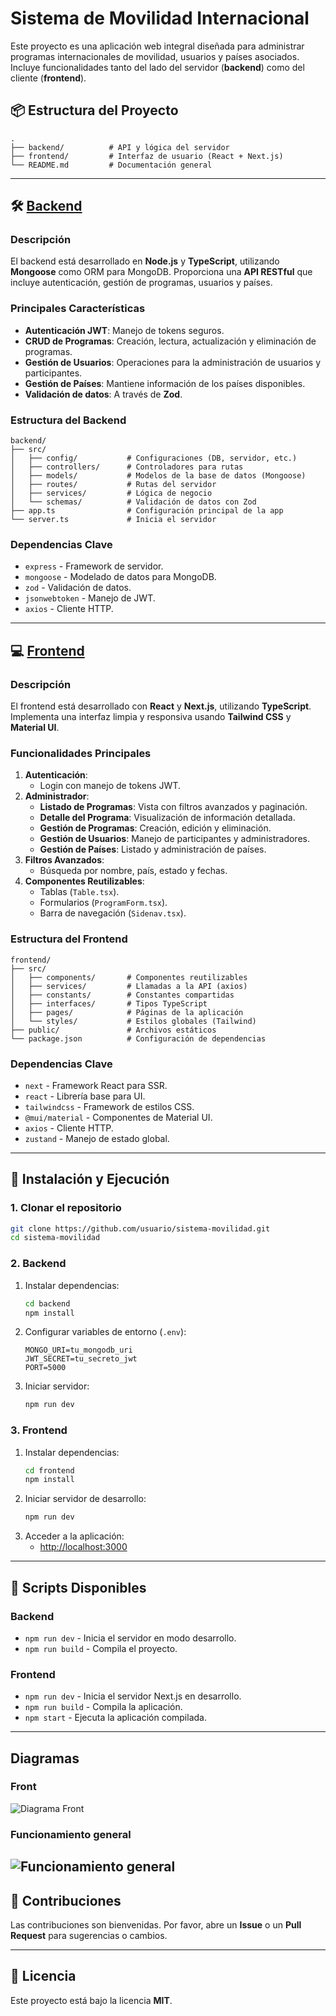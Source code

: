 # Sistema de Movilidad Internacional

Este proyecto es una aplicación web integral diseñada para administrar programas internacionales de movilidad, usuarios y países asociados. Incluye funcionalidades tanto del lado del servidor (**backend**) como del cliente (**frontend**).

## 📦 Estructura del Proyecto

```
.
├── backend/          # API y lógica del servidor
├── frontend/         # Interfaz de usuario (React + Next.js)
└── README.md         # Documentación general
```

---

## 🛠 [Backend](./backend/README.md)

### Descripción
El backend está desarrollado en **Node.js** y **TypeScript**, utilizando **Mongoose** como ORM para MongoDB. Proporciona una **API RESTful** que incluye autenticación, gestión de programas, usuarios y países.

### Principales Características
- **Autenticación JWT**: Manejo de tokens seguros.
- **CRUD de Programas**: Creación, lectura, actualización y eliminación de programas.
- **Gestión de Usuarios**: Operaciones para la administración de usuarios y participantes.
- **Gestión de Países**: Mantiene información de los países disponibles.
- **Validación de datos**: A través de **Zod**.

### Estructura del Backend
```
backend/
├── src/
│   ├── config/           # Configuraciones (DB, servidor, etc.)
│   ├── controllers/      # Controladores para rutas
│   ├── models/           # Modelos de la base de datos (Mongoose)
│   ├── routes/           # Rutas del servidor
│   ├── services/         # Lógica de negocio
│   └── schemas/          # Validación de datos con Zod
├── app.ts                # Configuración principal de la app
└── server.ts             # Inicia el servidor
```

### Dependencias Clave
- `express` - Framework de servidor.
- `mongoose` - Modelado de datos para MongoDB.
- `zod` - Validación de datos.
- `jsonwebtoken` - Manejo de JWT.
- `axios` - Cliente HTTP.

---

## 💻 [Frontend](./frontend/README.md)

### Descripción
El frontend está desarrollado con **React** y **Next.js**, utilizando **TypeScript**. Implementa una interfaz limpia y responsiva usando **Tailwind CSS** y **Material UI**.

### Funcionalidades Principales
1. **Autenticación**:
   - Login con manejo de tokens JWT.
2. **Administrador**:
   - **Listado de Programas**: Vista con filtros avanzados y paginación.
   - **Detalle del Programa**: Visualización de información detallada.
   - **Gestión de Programas**: Creación, edición y eliminación.
   - **Gestión de Usuarios**: Manejo de participantes y administradores.
   - **Gestión de Países**: Listado y administración de países.
3. **Filtros Avanzados**:
   - Búsqueda por nombre, país, estado y fechas.
4. **Componentes Reutilizables**:
   - Tablas (`Table.tsx`).
   - Formularios (`ProgramForm.tsx`).
   - Barra de navegación (`Sidenav.tsx`).

### Estructura del Frontend
```
frontend/
├── src/
│   ├── components/       # Componentes reutilizables
│   ├── services/         # Llamadas a la API (axios)
│   ├── constants/        # Constantes compartidas
│   ├── interfaces/       # Tipos TypeScript
│   ├── pages/            # Páginas de la aplicación
│   └── styles/           # Estilos globales (Tailwind)
├── public/               # Archivos estáticos
└── package.json          # Configuración de dependencias
```

### Dependencias Clave
- `next` - Framework React para SSR.
- `react` - Librería base para UI.
- `tailwindcss` - Framework de estilos CSS.
- `@mui/material` - Componentes de Material UI.
- `axios` - Cliente HTTP.
- `zustand` - Manejo de estado global.

---

## 🚀 Instalación y Ejecución

### 1. Clonar el repositorio
```bash
git clone https://github.com/usuario/sistema-movilidad.git
cd sistema-movilidad
```

### 2. Backend
1. Instalar dependencias:
   ```bash
   cd backend
   npm install
   ```
2. Configurar variables de entorno (`.env`):
   ```env
   MONGO_URI=tu_mongodb_uri
   JWT_SECRET=tu_secreto_jwt
   PORT=5000
   ```
3. Iniciar servidor:
   ```bash
   npm run dev
   ```

### 3. Frontend
1. Instalar dependencias:
   ```bash
   cd frontend
   npm install
   ```
2. Iniciar servidor de desarrollo:
   ```bash
   npm run dev
   ```
3. Acceder a la aplicación:
   - [http://localhost:3000](http://localhost:3000)

---

## 🔧 Scripts Disponibles

### Backend
- `npm run dev` - Inicia el servidor en modo desarrollo.
- `npm run build` - Compila el proyecto.

### Frontend
- `npm run dev` - Inicia el servidor Next.js en desarrollo.
- `npm run build` - Compila la aplicación.
- `npm start` - Ejecuta la aplicación compilada.

---
## Diagramas
### Front
![Diagrama Front](diagrams/svg/front.svg)
### Funcionamiento general

![Funcionamiento general](diagrams/svg/funcionamiento%20general.svg)
---


## 📝 Contribuciones
Las contribuciones son bienvenidas. Por favor, abre un **Issue** o un **Pull Request** para sugerencias o cambios.

---

## 📄 Licencia
Este proyecto está bajo la licencia **MIT**.

